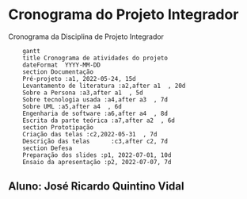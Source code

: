# Cronograma do Projeto Integrador
Cronograma da Disciplina de Projeto Integrador
```mermaid
    gantt
    title Cronograma de atividades do projeto
    dateFormat  YYYY-MM-DD
    section Documentação
    Pré-projeto :a1, 2022-05-24, 15d
    Levantamento de literatura :a2,after a1  , 20d
    Sobre a Persona :a3,after a1  , 5d
    Sobre tecnologia usada :a4,after a3  , 7d
    Sobre UML :a5,after a4  , 6d
    Engenharia de software :a6,after a4  , 8d
    Escrita da parte teórica :a7,after a2  , 6d
    section Prototipação
    Criação das telas :c2,2022-05-31  , 7d
    Descrição das telas      :c3,after c2, 7d
    section Defesa
    Preparação dos slides :p1, 2022-07-01, 10d
    Ensaio da apresentação :p2, 2022-07-07, 7d
```
## Aluno: José Ricardo Quintino Vidal
